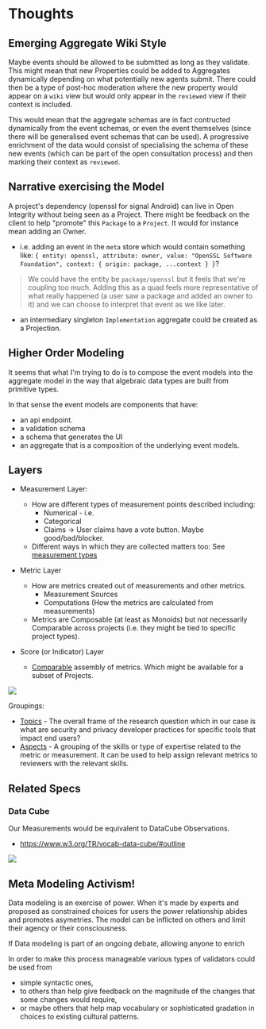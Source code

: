 # Thoughts

## Emerging Aggregate Wiki Style

Maybe events should be allowed to be submitted as long as they validate. This might mean that new Properties could be added to Aggregates dynamically depending on what potentially new agents submit. There could then be a type of post-hoc moderation where the new property would appear on a `wiki` view but would only appear in the `reviewed` view if their context is included.

This would mean that the aggregate schemas are in fact contructed dynamically from the event schemas, or even the event themselves (since there will be generalised event schemas that can be used). A progressive enrichment of the data would consist of specialising the schema of these new events (which can be part of the open consultation process) and then marking their context as `reviewed`.

## Narrative exercising the Model

A project's dependency (openssl for signal Android) can live in Open Integrity without being seen as a Project. There might be feedback on the client to help "promote" this `Package` to a `Project`. It would for instance mean adding an Owner.
   - i.e. adding an event in the `meta` store which would contain something like: `{ entity: openssl, attribute: owner, value: "OpenSSL Software Foundation", context: { origin: package, ...context } }`?
> We could have the entity be `package/openssl` but it feels that we're coupling too much. Adding this as a quad feels more representative of what really happened (a user saw a package and added an owner to it) and we can choose to interpret that event as we like later.
   - an intermediary singleton `Implementation` aggregate could be created as a Projection.

## Higher Order Modeling

It seems that what I'm trying to do is to compose the event models into the aggregate model in the way that algebraic data types are built from primitive types.

In that sense the event models are components that have:
 - an api endpoint.
 - a validation schema
 - a schema that generates the UI
 - an aggregate that is a composition of the underlying event models.


## Layers

 - Measurement Layer:
     + How are different types of measurement points described including:
         * Numerical - i.e.
         * Categorical
         * Claims -> User claims have a vote button. Maybe good/bad/blocker.
     + Different ways in which they are collected matters too: See [measurement types](https://code.iilab.org/openintegrity/metrics/blob/master/0_metadata/measurements.md)

 - Metric Layer
     + How are metrics created out of measurements and other metrics.
         * Measurement Sources
         * Computations (How the metrics are calculated from measurements)
     + Metrics are Composable (at least as Monoids) but not necessarily Comparable across projects (i.e. they might be tied to specific project types).

 - Score (or Indicator) Layer
     + [Comparable](# "This doesn't necessarily mean numerical. Although EFF scorecard could be reduced to number of columns.") assembly of metrics. Which might be available for a subset of Projects.

![](../images/sketch.png)

Groupings:
 - [Topics](https://code.iilab.org/openintegrity/framework/blob/master/topics.md) - The overall frame of the research question which in our case is what are security and privacy developer practices for specific tools that impact end users?
 - [Aspects](https://code.iilab.org/openintegrity/framework/blob/master/aspects.md) - A grouping of the skills or type of expertise related to the metric or measurement. It can be used to help assign relevant metrics to reviewers with the relevant skills.

## Related Specs

### Data Cube

Our Measurements would be equivalent to DataCube Observations.

- https://www.w3.org/TR/vocab-data-cube/#outline

![](https://www.w3.org/TR/vocab-data-cube/images/qb-fig1.png)

## Meta Modeling Activism!

Data modeling is an exercise of power. When it's made by experts and proposed as constrained choices for users the power relationship abides and promotes asymetries. The model can be inflicted on others and limit their agency or their consciousness.

If Data modeling is part of an ongoing debate, allowing anyone to enrich

In order to make this process manageable various types of validators could be used from
 - simple syntactic ones,
 - to others than help give feedback on the magnitude of the changes that some changes would require,
 - or maybe others that help map vocabulary or sophisticated gradation in choices to existing cultural patterns.
